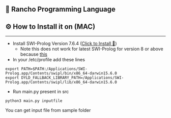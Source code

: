 ## 🎈 Rancho Programming Language

## ⚙  How to Install it on (MAC)
------------------

* Install SWI-Prolog Version 7.6.4 ([Click to Install 🚀](https://www.swi-prolog.org/download/stable/bin/SWI-Prolog-7.6.4.dmg)) 
	* Note this does not work for latest SWI-Prolog for version 8 or above because [this](https://github.com/yuce/pyswip/issues/17)
* In your /etc/profile add these lines 
```
export PATH=$PATH:/Applications/SWI-Prolog.app/Contents/swipl/bin/x86_64-darwin15.6.0
export DYLD_FALLBACK_LIBRARY_PATH=/Applications/SWI-Prolog.app/Contents/swipl/lib/x86_64-darwin15.6.0
``` 
* Run main.py present in src
``` 
python3 main.py inputfile
``` 
You can get input file from sample folder
